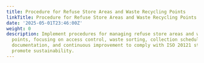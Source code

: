 ```yaml
---
title: Procedure for Refuse Store Areas and Waste Recycling Points
linkTitle: Procedure for Refuse Store Areas and Waste Recycling Points
date: '2025-05-01T23:46:00Z'
weight: 0
description: Implement procedures for managing refuse store areas and waste recycling
  points, focusing on access control, waste sorting, collection schedules, inspections,
  documentation, and continuous improvement to comply with ISO 20121 standards and
  promote sustainability.
---
```



<!-- Unsupported block type: table_of_contents -->

<!-- Unsupported block type: unsupported -->

